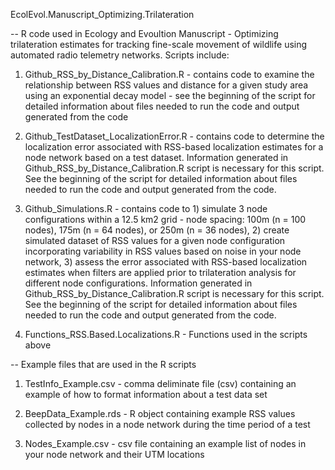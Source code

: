 EcolEvol.Manuscript_Optimizing.Trilateration

-- R code used in Ecology and Evoultion Manuscript - Optimizing trilateration estimates for tracking fine-scale movement of wildlife using automated radio telemetry networks. Scripts include:

1. Github_RSS_by_Distance_Calibration.R - contains code to examine the relationship between RSS values and distance for a given study area using an exponential decay model - see the beginning of the script for detailed information about files needed to run the code and output generated from the code

2. Github_TestDataset_LocalizationError.R - contains code to determine the localization error associated with RSS-based localization estimates for a node network based on a test dataset. Information generated in Github_RSS_by_Distance_Calibration.R script is necessary for this script. See the beginning of the script for detailed information about files needed to run the code and output generated from the code.

3. Github_Simulations.R - contains code to 1) simulate 3 node configurations within a 12.5 km2 grid - node spacing: 100m (n = 100 nodes), 175m (n = 64 nodes), or 250m (n = 36 nodes), 2) create simulated dataset of RSS values for a given node configuration incorporating variability in RSS values based on noise in your node network, 3) assess the error associated with RSS-based localization estimates when filters are applied prior to trilateration analysis for different node configurations. Information generated in Github_RSS_by_Distance_Calibration.R script is necessary for this script. See the beginning of the script for detailed information about files needed to run the code and output generated from the code.

4. Functions_RSS.Based.Localizations.R - Functions used in the scripts above 


-- Example files that are used in the R scripts 

1. TestInfo_Example.csv - comma deliminate file (csv) containing an example of how to format information about a test data set

2. BeepData_Example.rds - R object containing example RSS values collected by nodes in a node network during the time period of a test

3. Nodes_Example.csv - csv file containing an example list of nodes in your node network and their UTM locations
